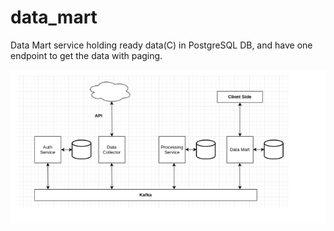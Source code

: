 # data_mart
Data Mart service holding ready data(C) in PostgreSQL DB, and have one endpoint to get the
data with paging.

![alt text](humanize.png)
